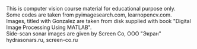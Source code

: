 This is computer vision course material for educational purpose only.  
Some codes are taken from pyimagesearch.com, learnopencv.com.  
Images, titled with Gonzalez are taken from disk supplied with book "Digital Image Processing Using MATLAB".  
Side-scan sonar images are given by Screen Co, ООО "Экран" hydrasonars.ru, screen-co.ru
